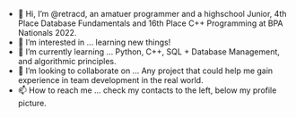 - 👋 Hi, I’m @retracd, an amatuer programmer and a highschool Junior, 4th Place Database Fundamentals and 16th Place C++ Programming at BPA Nationals 2022.
- 👀 I’m interested in ... learning new things!
- 🌱 I’m currently learning ... Python, C++, SQL + Database Management, and algorithmic principles.
- 💞️ I’m looking to collaborate on ... Any project that could help me gain experience in team development in the real world.
- 📫 How to reach me ... check my contacts to the left, below my profile picture. 

<!---
retracd/retracd is a ✨ special ✨ repository because its `README.md` (this file) appears on your GitHub profile.
You can click the Preview link to take a look at your changes.
--->
